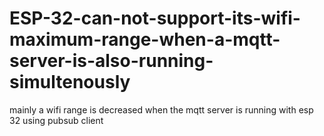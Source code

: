 # ESP-32-can-not-support-its-wifi-maximum-range-when-a-mqtt-server-is-also-running-simultenously
mainly a wifi range is decreased when the mqtt server is running with esp 32 using pubsub client
